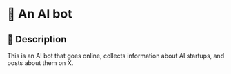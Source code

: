 # 🚀 An AI bot

## 📖 Description
This is an AI bot that goes online, collects information about AI startups, and posts about them on X.